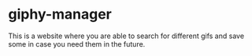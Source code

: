 # giphy-manager
This is a website where you are able to search for different gifs and save some in case you need them in the future.
